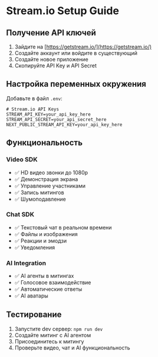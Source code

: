 # Stream.io Setup Guide

## Получение API ключей

1. Зайдите на [https://getstream.io/](https://getstream.io/)
2. Создайте аккаунт или войдите в существующий
3. Создайте новое приложение
4. Скопируйте API Key и API Secret

## Настройка переменных окружения

Добавьте в файл `.env`:

```env
# Stream.io API Keys
STREAM_API_KEY=your_api_key_here
STREAM_API_SECRET=your_api_secret_here
NEXT_PUBLIC_STREAM_API_KEY=your_api_key_here
```

## Функциональность

### Video SDK
- ✅ HD видео звонки до 1080p
- ✅ Демонстрация экрана
- ✅ Управление участниками
- ✅ Запись митингов
- ✅ Шумоподавление

### Chat SDK
- ✅ Текстовый чат в реальном времени
- ✅ Файлы и изображения
- ✅ Реакции и эмодзи
- ✅ Уведомления

### AI Integration
- ✅ AI агенты в митингах
- ✅ Голосовое взаимодействие
- ✅ Автоматические ответы
- ✅ AI аватары

## Тестирование

1. Запустите dev сервер: `npm run dev`
2. Создайте митинг с AI агентом
3. Присоединитесь к митингу
4. Проверьте видео, чат и AI функциональность
